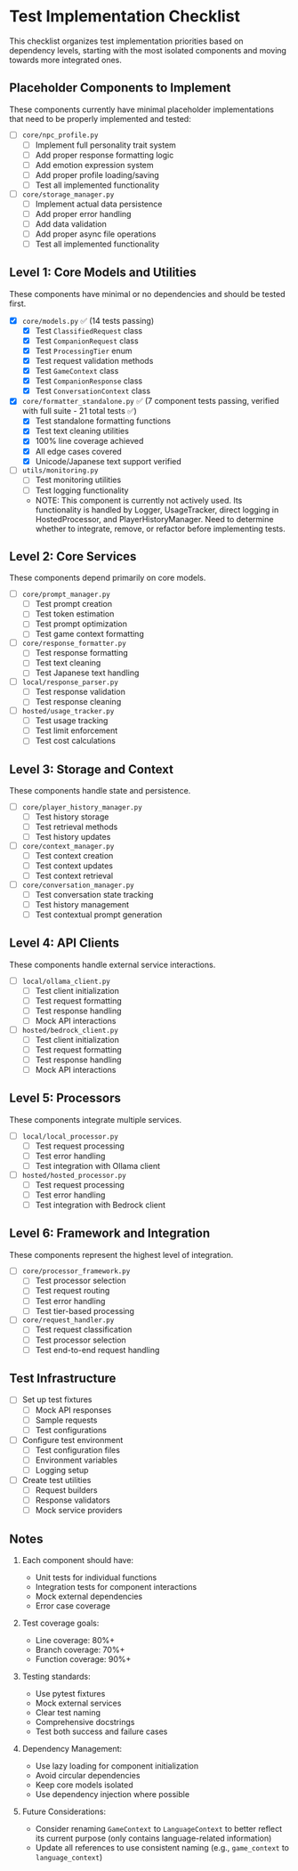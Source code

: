 # Test Implementation Checklist

This checklist organizes test implementation priorities based on dependency levels, starting with the most isolated components and moving towards more integrated ones.

## Placeholder Components to Implement
These components currently have minimal placeholder implementations that need to be properly implemented and tested:

- [ ] `core/npc_profile.py`
  - [ ] Implement full personality trait system
  - [ ] Add proper response formatting logic
  - [ ] Add emotion expression system
  - [ ] Add proper profile loading/saving
  - [ ] Test all implemented functionality

- [ ] `core/storage_manager.py`
  - [ ] Implement actual data persistence
  - [ ] Add proper error handling
  - [ ] Add data validation
  - [ ] Add proper async file operations
  - [ ] Test all implemented functionality

## Level 1: Core Models and Utilities
These components have minimal or no dependencies and should be tested first.

- [x] `core/models.py` ✅ (14 tests passing)
  - [x] Test `ClassifiedRequest` class
  - [x] Test `CompanionRequest` class
  - [x] Test `ProcessingTier` enum
  - [x] Test request validation methods
  - [x] Test `GameContext` class
  - [x] Test `CompanionResponse` class
  - [x] Test `ConversationContext` class

- [x] `core/formatter_standalone.py` ✅ (7 component tests passing, verified with full suite - 21 total tests ✅)
  - [x] Test standalone formatting functions
  - [x] Test text cleaning utilities
  - [x] 100% line coverage achieved
  - [x] All edge cases covered
  - [x] Unicode/Japanese text support verified

- [ ] `utils/monitoring.py`
  - [ ] Test monitoring utilities
  - [ ] Test logging functionality
  - NOTE: This component is currently not actively used. Its functionality is handled by Logger, UsageTracker, direct logging in HostedProcessor, and PlayerHistoryManager. Need to determine whether to integrate, remove, or refactor before implementing tests.

## Level 2: Core Services
These components depend primarily on core models.

- [ ] `core/prompt_manager.py`
  - [ ] Test prompt creation
  - [ ] Test token estimation
  - [ ] Test prompt optimization
  - [ ] Test game context formatting

- [ ] `core/response_formatter.py`
  - [ ] Test response formatting
  - [ ] Test text cleaning
  - [ ] Test Japanese text handling

- [ ] `local/response_parser.py`
  - [ ] Test response validation
  - [ ] Test response cleaning

- [ ] `hosted/usage_tracker.py`
  - [ ] Test usage tracking
  - [ ] Test limit enforcement
  - [ ] Test cost calculations

## Level 3: Storage and Context
These components handle state and persistence.

- [ ] `core/player_history_manager.py`
  - [ ] Test history storage
  - [ ] Test retrieval methods
  - [ ] Test history updates

- [ ] `core/context_manager.py`
  - [ ] Test context creation
  - [ ] Test context updates
  - [ ] Test context retrieval

- [ ] `core/conversation_manager.py`
  - [ ] Test conversation state tracking
  - [ ] Test history management
  - [ ] Test contextual prompt generation

## Level 4: API Clients
These components handle external service interactions.

- [ ] `local/ollama_client.py`
  - [ ] Test client initialization
  - [ ] Test request formatting
  - [ ] Test response handling
  - [ ] Mock API interactions

- [ ] `hosted/bedrock_client.py`
  - [ ] Test client initialization
  - [ ] Test request formatting
  - [ ] Test response handling
  - [ ] Mock API interactions

## Level 5: Processors
These components integrate multiple services.

- [ ] `local/local_processor.py`
  - [ ] Test request processing
  - [ ] Test error handling
  - [ ] Test integration with Ollama client

- [ ] `hosted/hosted_processor.py`
  - [ ] Test request processing
  - [ ] Test error handling
  - [ ] Test integration with Bedrock client

## Level 6: Framework and Integration
These components represent the highest level of integration.

- [ ] `core/processor_framework.py`
  - [ ] Test processor selection
  - [ ] Test request routing
  - [ ] Test error handling
  - [ ] Test tier-based processing

- [ ] `core/request_handler.py`
  - [ ] Test request classification
  - [ ] Test processor selection
  - [ ] Test end-to-end request handling

## Test Infrastructure

- [ ] Set up test fixtures
  - [ ] Mock API responses
  - [ ] Sample requests
  - [ ] Test configurations

- [ ] Configure test environment
  - [ ] Test configuration files
  - [ ] Environment variables
  - [ ] Logging setup

- [ ] Create test utilities
  - [ ] Request builders
  - [ ] Response validators
  - [ ] Mock service providers

## Notes

1. Each component should have:
   - Unit tests for individual functions
   - Integration tests for component interactions
   - Mock external dependencies
   - Error case coverage

2. Test coverage goals:
   - Line coverage: 80%+
   - Branch coverage: 70%+
   - Function coverage: 90%+

3. Testing standards:
   - Use pytest fixtures
   - Mock external services
   - Clear test naming
   - Comprehensive docstrings
   - Test both success and failure cases

4. Dependency Management:
   - Use lazy loading for component initialization
   - Avoid circular dependencies
   - Keep core models isolated
   - Use dependency injection where possible

5. Future Considerations:
   - Consider renaming `GameContext` to `LanguageContext` to better reflect its current purpose (only contains language-related information)
   - Update all references to use consistent naming (e.g., `game_context` to `language_context`) 
